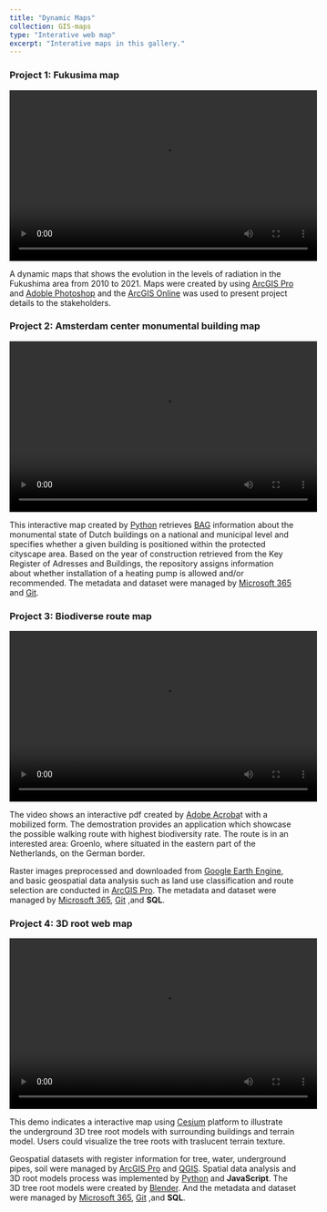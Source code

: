 ```yaml
---
title: "Dynamic Maps"
collection: GIS-maps
type: "Interative web map"
excerpt: "Interative maps in this gallery."
---
```

### **Project 1: Fukusima map**

<video width="540" height="300" controls>
  <source src="{{site.url}}/videos/fukushima.mp4" type="video/mp4">
</video>

A dynamic maps that shows the evolution in the levels of radiation in the Fukushima area from 2010 to 2021.
Maps were created by using [ArcGIS Pro](https://www.esri.com/en-us/arcgis/products/arcgis-pro/overview) and [Adoble Photoshop](https://www.adobe.com/products/photoshop.html) and the [ArcGIS Online](https://www.arcgis.com/index.html) was used to present project details to the stakeholders.

### **Project 2: Amsterdam center monumental building map**

<video id="myVideo" width="540" height="300" controls>
  <source src="{{site.url}}/videos/monu-building.mp4" type="video/mp4">
</video>

This interactive map created by [Python](https://www.python.org/) retrieves [BAG](https://data.overheid.nl/en/dataset/basisregistratie-adressen-en-gebouwen--bag-) information about the monumental state of Dutch buildings on a national and municipal level and specifies whether a given building is positioned within the protected cityscape area.
Based on the year of construction retrieved from the Key Register of Adresses and Buildings, the repository assigns information about whether installation of a heating pump is allowed and/or recommended. The metadata and dataset were managed by [Microsoft 365](https://www.microsoft.com/en-ca/microsoft-365/microsoft-office) and [Git](https://git-scm.com/).

<script>
document.getElementById('myVideo').defaultPlaybackRate = 2.0;
</script>

### **Project 3: Biodiverse route map**

<video width="540" height="300" controls>
  <source src="{{site.url}}/videos/biodiversity-route-app.mp4" type="video/mp4">
</video>

The video shows an interactive pdf created by [Adobe Acroba](https://www.adobe.com/acrobat.html)t with a mobilized form. The demostration provides an application which showcase the possible walking route with highest biodiversity rate. The route is in an interested area: Groenlo, where situated in the eastern part of the Netherlands, on the German border. 

Raster images preprocessed and downloaded from [Google Earth Engine](https://earthengine.google.com/), and basic geospatial data analysis such as land use classification and route selection are conducted in [ArcGIS Pro](https://www.esri.com/en-us/arcgis/products/arcgis-pro/overview). The metadata and dataset were managed by [Microsoft 365](https://www.microsoft.com/en-ca/microsoft-365/microsoft-office), [Git](https://git-scm.com/) ,and **SQL**.

### **Project 4: 3D root web map**

<video width="540" height="300" controls>
  <source src="{{site.url}}/videos/cesium-map.mp4" type="video/mp4">
</video>

This demo indicates a interactive map using [Cesium](https://cesium.com/) platform to illustrate the underground 3D tree root models with surrounding buildings and terrain model. Users could visualize the tree roots with traslucent terrain texture.

Geospatial datasets with register information for tree, water, underground pipes, soil were managed by [ArcGIS Pro](https://www.esri.com/en-us/arcgis/products/arcgis-pro/overview) and [QGIS](https://www.qgis.org/). Spatial data analysis and 3D root models process was implemented by [Python](https://www.python.org/) and **JavaScript**. The 3D tree root models were created by [Blender](https://www.blender.org/). And the metadata and dataset were managed by [Microsoft 365](https://www.microsoft.com/en-ca/microsoft-365/microsoft-office), [Git](https://git-scm.com/) ,and **SQL**.
